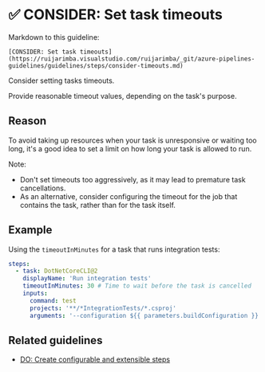 # ✅ CONSIDER: Set task timeouts

Markdown to this guideline:

```plaintext
[CONSIDER: Set task timeouts](https://ruijarimba.visualstudio.com/ruijarimba/_git/azure-pipelines-guidelines/guidelines/steps/consider-timeouts.md)
```

Consider setting tasks timeouts.

Provide reasonable timeout values, depending on the task's purpose.

## Reason

To avoid taking up resources when your task is unresponsive or waiting too long,
 it's a good idea to set a limit on how long your task is allowed to run.

Note:

- Don't set timeouts too aggressively, as it may lead to premature task cancellations.
- As an alternative, consider configuring the timeout for the job that contains
the task, rather than for the task itself.

## Example

Using the `timeoutInMinutes` for a task that runs integration tests:

```yaml
steps:
  - task: DotNetCoreCLI@2
    displayName: 'Run integration tests'
    timeoutInMinutes: 30 # Time to wait before the task is cancelled
    inputs:
      command: test
      projects: '**/*IntegrationTests/*.csproj'
      arguments: '--configuration ${{ parameters.buildConfiguration }}'
```

## Related guidelines

- [DO: Create configurable and extensible steps](./do-extensible-steps.md)

